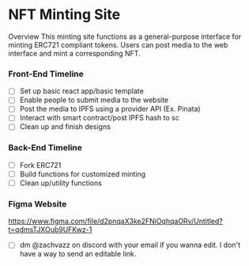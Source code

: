 # NFT Minting Site

Overview
This minting site functions as a general-purpose interface for minting ERC721 compliant tokens. Users can post media to the web interface and mint a corresponding NFT. 

### Front-End Timeline
- [ ] Set up basic react app/basic template
- [ ] Enable people to submit media to the website
- [ ] Post the media to IPFS using a provider API (Ex. Pinata)
- [ ] Interact with smart contract/post IPFS hash to sc
- [ ] Clean up and finish designs

### Back-End Timeline
- [ ] Fork ERC721
- [ ] Build functions for customized minting
- [ ] Clean up/utility functions

### Figma Website
https://www.figma.com/file/d2pnqaX3ke2FNiOqhqaORv/Untitled?t=qdmsTJXOub9UFKwz-1
- [ ] dm @zachvazz on discord with your email if you wanna edit. I don't have a way to send an editable link.
